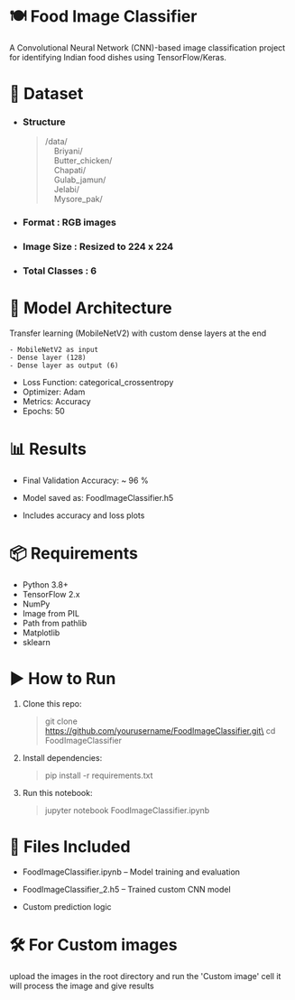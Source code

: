 # 🍽️ Food Image Classifier

A Convolutional Neural Network (CNN)-based image classification project for identifying Indian food dishes using TensorFlow/Keras.

# 📂 Dataset

- ### Structure
  > /data/ \
  >  &nbsp;&nbsp;&nbsp;&nbsp;Briyani/\
  >  &nbsp;&nbsp;&nbsp;&nbsp;Butter_chicken/\
  >  &nbsp;&nbsp;&nbsp;&nbsp;Chapati/\
  >  &nbsp;&nbsp;&nbsp;&nbsp;Gulab_jamun/\
  >  &nbsp;&nbsp;&nbsp;&nbsp;Jelabi/\
  >  &nbsp;&nbsp;&nbsp;&nbsp;Mysore_pak/
- ### Format : RGB images
- ### Image Size : Resized to 224 x 224
- ### Total Classes : 6

# 🧠 Model Architecture

Transfer learning (MobileNetV2) with custom dense layers at the end

    - MobileNetV2 as input
    - Dense layer (128)
    - Dense layer as output (6)

- Loss Function: categorical_crossentropy
- Optimizer: Adam
- Metrics: Accuracy
- Epochs: 50

# 📊 Results

- Final Validation Accuracy: ~ 96 %

- Model saved as: FoodImageClassifier.h5

- Includes accuracy and loss plots

# 📦 Requirements

- Python 3.8+
- TensorFlow 2.x
- NumPy
- Image from PIL
- Path from pathlib
- Matplotlib
- sklearn

# ▶️ How to Run

1. Clone this repo:
   > git clone https://github.com/yourusername/FoodImageClassifier.git\
   > cd FoodImageClassifier
2. Install dependencies:
   > pip install -r requirements.txt
3. Run this notebook:
   > jupyter notebook FoodImageClassifier.ipynb

# 📁 Files Included

- FoodImageClassifier.ipynb – Model training and evaluation

- FoodImageClassifier_2.h5 – Trained custom CNN model

- Custom prediction logic
# 🛠️ For Custom images 
upload the images in the root directory and run the 'Custom image' cell
it will process the image and give results 